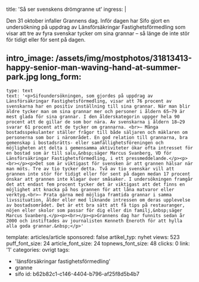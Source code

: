 title: 'Så ser svenskens drömgranne ut'
ingress: |
  <p>Den 31 oktober infaller Grannens dag. Inför dagen har Sifo gjort en undersökning på uppdrag av Länsförsäkringar Fastighetsförmedling som visar att tre av fyra svenskar tycker om sina grannar – så länge de inte stör för tidigt eller för sent på dagen.
  </p>
  
intro_image: /assets/img/mostphotos/31813413-happy-senior-man-waving-hand-at-summer-park.jpg
long_form:
  -
    type: text
    text: '<p>Sifoundersökningen, som gjordes på uppdrag av Länsförsäkringar Fastighetsförmedling, visar att 76 procent av svenskarna har en positiv inställning till sina grannar. När man blir äldre tycker man om sina grannar mer och personer i åldern 65–79 är mest glada för sina grannar. I den ålderskategorin uppger hela 90 procent att de gillar de som bor nära. Av svenskarna i åldern 18–29 svarar 61 procent att de tycker om grannarna. <br>– Många bostadsspekulanter ställer frågor till både säljaren och mäklaren om personerna som bor i närområdet. En god relation till grannarna, bra gemenskap i bostadsrätts- eller samfällighetsföreningen och möjligheten att delta i gemensamma aktiviteter ökar ofta intresset för en bostad som är till salu,&nbsp;säger Marcus Svanberg, VD för Länsförsäkringar Fastighetsförmedling, i ett pressmeddelande.</p><p><br></p><p>Det som är viktigast för svensken är att grannen hälsar när man möts. Tre av tio tycker detta. Två av tio svenskar vill att grannen inte stör för tidigt eller för sent på dagen medan 17 procent önskar att grannen inte klagar över småsaker. I undersökningen framgår det att endast fem procent tycker det är viktigast att det finns en möjlighet att knacka på hos grannen för att låna matvaror eller verktyg.<br>– Prata gärna med möjliga framtida grannar i samma livssituation, ålder eller med liknande intressen om deras upplevelse av bostadsområdet. Det är ett bra sätt att få tips på restauranger, nöjen eller skolor som passar för dig eller din familj,&nbsp;säger Marcus Svanberg.</p><p><br></p><p>Grannens dag har funnits sedan år 2000 och instiftades av journalisten Kenneth Eneroth för att hylla alla goda grannar.&nbsp;</p>'
template: articles/article
sponsored: false
artikel_typ: nyhet
views: 523
puff_font_size: 24
article_font_size: 24
topnews_font_size: 48
clicks: 0
link: '1'
categories: ovrigt
tags:
  - 'länsförsäkringar fastighetsförmedling'
  - granne
  - sifo
id: b62b82c1-c146-4404-b796-af25f8d5b4b7
